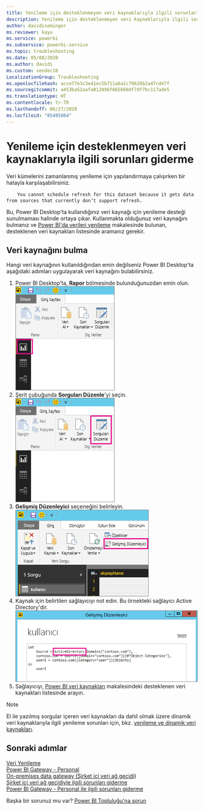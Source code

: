 ```yaml
---
title: Yenileme için desteklenmeyen veri kaynaklarıyla ilgili sorunları giderme
description: Yenileme için desteklenmeyen veri kaynaklarıyla ilgili sorunları giderme
author: davidiseminger
ms.reviewer: kayu
ms.service: powerbi
ms.subservice: powerbi-service
ms.topic: troubleshooting
ms.date: 05/08/2020
ms.author: davidi
ms.custom: seodec18
LocalizationGroup: Troubleshooting
ms.openlocfilehash: acce77e3c3e41ec5b711a6a1c79628b2a47cd47f
ms.sourcegitcommit: a453ba52aafa012896f665660df7df7bc117ade5
ms.translationtype: HT
ms.contentlocale: tr-TR
ms.lasthandoff: 06/27/2020
ms.locfileid: "85485864"
---
```

# <a name="troubleshooting-unsupported-data-source-for-refresh"></a>Yenileme için desteklenmeyen veri kaynaklarıyla ilgili sorunları giderme
Veri kümelerini zamanlanmış yenileme için yapılandırmaya çalışırken bir hatayla karşılaşabilirsiniz.

        You cannot schedule refresh for this dataset because it gets data from sources that currently don’t support refresh.

Bu, Power BI Desktop'ta kullandığınız veri kaynağı için yenileme desteği sunulmaması halinde ortaya çıkar. Kullanmakta olduğunuz veri kaynağını bulmanız ve [Power BI'da verileri yenileme](refresh-data.md) makalesinde bulunan, desteklenen veri kaynakları listesinde aramanız gerekir. 

## <a name="find-the-data-source"></a>Veri kaynağını bulma
Hangi veri kaynağının kullanıldığından emin değilseniz Power BI Desktop'ta aşağıdaki adımları uygulayarak veri kaynağını bulabilirsiniz.  

1. Power BI Desktop'ta, **Rapor** bölmesinde bulunduğunuzdan emin olun.  
   ![Masaüstü rapor bölmesi](media/service-admin-troubleshoot-unsupported-data-source-for-refresh/tshoot-report-pane.png)
2. Şerit çubuğunda **Sorguları Düzenle**'yi seçin.  
   ![Sorguları düzenle](media/service-admin-troubleshoot-unsupported-data-source-for-refresh/tshoot-edit-queries.png)
3. **Gelişmiş Düzenleyici** seçeneğini belirleyin.  
   ![Gelişmiş düzenleyici](media/service-admin-troubleshoot-unsupported-data-source-for-refresh/tshoot-advanced-editor.png)
4. Kaynak için belirtilen sağlayıcıyı not edin.  Bu örnekteki sağlayıcı Active Directory'dir.  
   ![Veri kaynağı sağlayıcı](media/service-admin-troubleshoot-unsupported-data-source-for-refresh/tshoot-provider.png)
5. Sağlayıcıyı, [Power BI veri kaynakları](power-bi-data-sources.md) makalesindeki desteklenen veri kaynakları listesinde arayın.

> [!NOTE]
> El ile yazılmış sorgular içeren veri kaynakları da dahil olmak üzere dinamik veri kaynaklarıyla ilgili yenileme sorunları için, bkz. [yenileme ve dinamik veri kaynakları](refresh-data.md#refresh-and-dynamic-data-sources).


## <a name="next-steps"></a>Sonraki adımlar
[Veri Yenileme](refresh-data.md)  
[Power BI Gateway - Personal](service-gateway-personal-mode.md)  
[On-premises data gateway (Şirket içi veri ağ geçidi)](service-gateway-onprem.md)  
[Şirket içi veri ağ geçidiyle ilgili sorunları giderme](service-gateway-onprem-tshoot.md)  
[Power BI Gateway - Personal ile ilgili sorunları giderme](service-admin-troubleshooting-power-bi-personal-gateway.md)  

Başka bir sorunuz mu var? [Power BI Topluluğu'na sorun](https://community.powerbi.com/)
